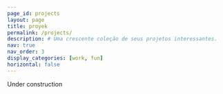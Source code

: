 ```yaml
---
page_id: projects
layout: page
title: proyek
permalink: /projects/
description: # Uma crescente coleção de seus projetos interessantes.
nav: true
nav_order: 3
display_categories: [work, fun]
horizontal: false
---
```


Under construction

